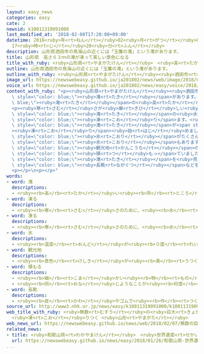 ```yaml
---
layout: easy_news
categories: easy
cate: 2
newsid: k10011319091000
last_modified_at: '2018-02-08T17:20:00+09:00'
datetime: 2018<ruby>年<rt>ねん</rt></ruby>02<ruby>月<rt>がつ</rt></ruby>08<ruby>日<rt>にち</rt></ruby>
  17<ruby>時<rt>じ</rt></ruby>20<ruby>分<rt>ふん</rt></ruby>
description: 山形県酒田市の鳥海山の近くには「玉簾の滝」という滝があります。
title: 山形県　高さ６３ｍの滝が凍って美しい景色になる
title_with_ruby: <ruby>山形県<rt>やまがたけん</rt></ruby>　<ruby>高<rt>たか</rt></ruby>さ６３ｍの<ruby>滝<rt>たき</rt></ruby>が<ruby>凍<rt>こお</rt></ruby>って<ruby>美<rt>うつく</rt></ruby>しい<ruby>景色<rt>けしき</rt></ruby>になる
outline: 山形県酒田市の鳥海山の近くには「玉簾の滝」という滝があります。
outline_with_ruby: <ruby>山形県<rt>やまがたけん</rt></ruby><ruby>酒田市<rt>さかたし</rt></ruby>の<ruby>鳥海山<rt>ちょうかいさん</rt></ruby>の<ruby>近<rt>ちか</rt></ruby>くには「<ruby>玉簾<rt>たますだれ</rt></ruby>の<ruby>滝<rt>たき</rt></ruby>」という<ruby>滝<rt>たき</rt></ruby>があります。
image_url: https://newswebeasy.github.io/ja201802/news/web/image/2018/02/07/K10011319091_1802071442_1802071443_01_03.jpg
voice_url: https://newswebeasy.github.io/ja201802/news/easy/voice/2018/02/08/k10011319091000.mp3
content_with_ruby: "<p><ruby>山形県<rt>やまがたけん</rt></ruby><ruby>酒田市<rt>さかたし</rt></ruby>の<ruby>鳥海山<rt>ちょうかいさん</rt></ruby>の<ruby>近<rt>ちか</rt></ruby>くには「<ruby>玉簾<rt>たますだれ</rt></ruby>の<ruby>滝<rt>たき</rt></ruby>」という<span\
  \ style=\"color: blue;\"><ruby>滝<rt>たき</rt></ruby></span>があります。<span style=\"color:\
  \ blue;\"><ruby>滝<rt>たき</rt></ruby></span>の<ruby>高<rt>たか</rt></ruby>さは６３ｍです。</p>\n\
  <p><ruby>寒<rt>さむ</rt></ruby>さが<ruby>厳<rt>きび</rt></ruby>しい<ruby>冬<rt>ふゆ</rt></ruby>には、<span\
  \ style=\"color: blue;\"><ruby>滝<rt>たき</rt></ruby></span>の<ruby>水<rt>みず</rt></ruby>が<span\
  \ style=\"color: blue;\"><ruby>凍<rt>こお</rt></ruby>り</span>ます。<ruby>今年<rt>ことし</rt></ruby>は１<ruby>月<rt>がつ</rt></ruby>の<ruby>終<rt>お</rt></ruby>わりごろから、<span\
  \ style=\"color: blue;\"><ruby>滝<rt>たき</rt></ruby></span>が<span style=\"color: blue;\"\
  ><ruby>凍<rt>こお</rt></ruby>り</span><ruby>始<rt>はじ</rt></ruby>めました。<ruby>薄<rt>うす</rt></ruby>い<ruby>青<rt>あお</rt></ruby><ruby>色<rt>いろ</rt></ruby>の<ruby>細<rt>ほそ</rt></ruby>い<span\
  \ style=\"color: blue;\"><ruby>氷<rt>こおり</rt></ruby></span>がたくさんできて、とてもきれいな<ruby>景色<rt>けしき</rt></ruby>になりました。<ruby>長<rt>なが</rt></ruby>さが１０ｍぐらいの<ruby>大<rt>おお</rt></ruby>きな<span\
  \ style=\"color: blue;\"><ruby>氷<rt>こおり</rt></ruby></span>もあります。</p>\n<p><ruby>玉簾<rt>たますだれ</rt></ruby>の<ruby>滝<rt>たき</rt></ruby>は<ruby>酒田市<rt>さかたし</rt></ruby>の<ruby>有名<rt>ゆうめい</rt></ruby>な<span\
  \ style=\"color: blue;\"><ruby>観光地<rt>かんこうち</rt></ruby></span>の<ruby>一<rt>ひと</rt></ruby>つですが、<ruby>駐車場<rt>ちゅうしゃじょう</rt></ruby>から<ruby>雪<rt>ゆき</rt></ruby>の<ruby>中<rt>なか</rt></ruby>を１０<ruby>分<rt>ぷん</rt></ruby>ぐらい<ruby>歩<rt>ある</rt></ruby>かなければなりません。<ruby>７日<rt>なのか</rt></ruby>は<ruby>雪<rt>ゆき</rt></ruby>が３０ｃｍぐらい<span\
  \ style=\"color: blue;\"><ruby>積<rt>つ</rt></ruby>もっ</span>ていました。<ruby>酒田市<rt>さかたし</rt></ruby>は「<span\
  \ style=\"color: blue;\"><ruby>滝<rt>たき</rt></ruby></span>を<ruby>見<rt>み</rt></ruby>にくるときは、<span\
  \ style=\"color: blue;\"><ruby>長靴<rt>ながぐつ</rt></ruby></span>などをはいてきてください」と<ruby>言<rt>い</rt></ruby>っています。</p>\n\
  <p></p>\n<p></p>"
words:
- word: 滝
  descriptions:
  - <ruby><rb>高</rb><rt>たか</rt></ruby>い<ruby><rb>所</rb><rt>ところ</rt></ruby>から、<ruby><rb>勢</rb><rt>いきお</rt></ruby>いよく<ruby><rb>落</rb><rt>お</rt></ruby>ちる<ruby><rb>水</rb><rt>みず</rt></ruby>の<ruby><rb>流</rb><rt>なが</rt></ruby>れ。
- word: 凍る
  descriptions:
  - <ruby><rb>寒</rb><rt>さむ</rt></ruby>さのために、<ruby><rb>水</rb><rt>みず</rt></ruby>などの<ruby><rb>液体</rb><rt>えきたい</rt></ruby>が<ruby><rb>固</rb><rt>かた</rt></ruby>まる。<ruby><rb>氷</rb><rt>こおり</rt></ruby>になる。
- word: 凍る
  descriptions:
  - <ruby><rb>寒</rb><rt>さむ</rt></ruby>さのために、<ruby><rb>水</rb><rt>みず</rt></ruby>などの<ruby><rb>液体</rb><rt>えきたい</rt></ruby>が<ruby><rb>固</rb><rt>かた</rt></ruby>まる。<ruby><rb>氷</rb><rt>こおり</rt></ruby>になる。
- word: 氷
  descriptions:
  - <ruby><rb>温度</rb><rt>おんど</rt></ruby>が<ruby><rb>０度</rb><rt>れいど</rt></ruby>より<ruby><rb>低</rb><rt>ひく</rt></ruby>くなって、<ruby><rb>水</rb><rt>みず</rt></ruby>が<ruby><rb>固</rb><rt>かた</rt></ruby>まったもの。
- word: 観光地
  descriptions:
  - <ruby><rb>景色</rb><rt>けしき</rt></ruby>が<ruby><rb>美</rb><rt>うつく</rt></ruby>しかったり、<ruby><rb>名所</rb><rt>めいしょ</rt></ruby>があったりして、<ruby><rb>多</rb><rt>おお</rt></ruby>くの<ruby><rb>人々</rb><rt>ひとびと</rt></ruby>が<ruby><rb>見物</rb><rt>けんぶつ</rt></ruby>に<ruby><rb>集</rb><rt>あつ</rt></ruby>まる<ruby><rb>所</rb><rt>ところ</rt></ruby>。
- word: 積もる
  descriptions:
  - <ruby><rb>細</rb><rt>こま</rt></ruby>かい<ruby><rb>物</rb><rt>もの</rt></ruby>が<ruby><rb>重</rb><rt>かさ</rt></ruby>なってたまる。
  - <ruby><rb>同</rb><rt>おな</rt></ruby>じようなことが<ruby><rb>何度</rb><rt>なんど</rt></ruby>も<ruby><rb>重</rb><rt>かさ</rt></ruby>なって、だんだん<ruby><rb>大</rb><rt>おお</rt></ruby>きくなる。
- word: 長靴
  descriptions:
  - <ruby><rb>皮</rb><rt>かわ</rt></ruby>やゴムで<ruby><rb>作</rb><rt>つく</rt></ruby>った、ひざの<ruby><rb>近</rb><rt>ちか</rt></ruby>くまである<ruby><rb>長</rb><rt>なが</rt></ruby>いくつ。
source_url: http://www3.nhk.or.jp/news/easy/k10011319091000/k10011319091000.html
web_title_with_ruby: <ruby>無数<rt>むすう</rt></ruby>の<ruby>巨大<rt>きょだい</rt></ruby>つらら <ruby>落差<rt>らくさ</rt></ruby>60<ruby>メートル<rt>めーとる</rt></ruby><ruby>玉簾<rt>たますだれ</rt></ruby>の<ruby>滝<rt>たき</rt></ruby>
  <ruby>凍<rt>こお</rt></ruby>りつく <ruby>山形<rt>やまがた</rt></ruby>
web_news_url: https://newswebeasy.github.io/news/web/2018/02/07/無数の巨大つらら-落差60メートル玉簾の滝-凍りつく-山形
related_news:
- title: <ruby>和歌山県<rt>わかやまけん</rt></ruby>　<ruby>世界遺産<rt>せかいいさん</rt></ruby>の「<ruby>那智<rt>なち</rt></ruby>の<ruby>滝<rt>たき</rt></ruby>」の<ruby>下<rt>した</rt></ruby>の<ruby>水<rt>みず</rt></ruby>が<ruby>凍<rt>こお</rt></ruby>る
  url: https://newswebeasy.github.io/news/easy/2018/01/26/和歌山県-世界遺産の那智の滝の下の水が凍る
...
```

